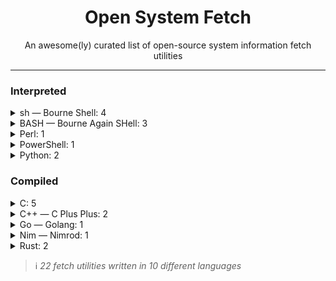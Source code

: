 <div align="center"><h1>Open System Fetch</h1>
An awesome(ly) curated list of open-source system information fetch utilities
</div>

---
### Interpreted
<details markdown='1'><summary>sh — Bourne Shell: 4</summary><div align="center">

[bfetch](https://github.com/NNBnh/bfetch)  
![](https://img.shields.io/github/stars/NNBnh/bfetch?label=Stars%20&style=flat-square)
&ensp;
Linux &check;
![](https://user-images.githubusercontent.com/43980777/107769286-5a11a980-6d6a-11eb-9d65-ed07bf79a5c0.png)
📠 Dynamic fetch displayer that SuperB

---
[fet.sh](https://github.com/6gk/fet.sh)  
![](https://img.shields.io/github/stars/6gk/fet.sh?label=Stars%20&style=flat-square)
&ensp;
Linux &check;
![](https://raw.githubusercontent.com/6gk/fet.sh/master/screenshot.png)
🐢 a fetch written in posix shell without any external commands

---
[nerdfetch](https://github.com/ThatOneCalculator/NerdFetch)  
![](https://img.shields.io/github/stars/ThatOneCalculator/NerdFetch?label=Stars%20&style=flat-square)
&ensp;
Linux &check; Mac &check;
![](https://blob.jortage.com/blobs/0/a51/0a511e297d66eee92e7cc729e70ca764da6a7bf53aec23d446f1cfbc7da7d9d799bbff5e2de8394f3397d0bee5c058c4c1192c6ae8f45e8ab3f82cd3cd8cb2c2)
A POSIX *nix fetch script using Nerdfonts

---
[pfetch](https://github.com/dylanaraps/pfetch)  
![](https://img.shields.io/github/stars/dylanaraps/pfetch?label=Stars%20&style=flat-square)
&ensp;
Linux &check; BSD &check; Mac &check; WSL &check;
![](https://user-images.githubusercontent.com/6799467/65944518-68834d80-e421-11e9-9b14-6ca26a16108a.png)
A pretty information fetch tool written in POSIX sh
</div></details>

<details markdown='1'><summary>BASH — Bourne Again SHell: 3</summary><div align="center">

[neofetch](https://github.com/dylanaraps/neofetch)  
![](https://img.shields.io/github/stars/dylanaraps/neofetch?label=Stars%20&style=flat-square)
&ensp;
Linux &check; BSD &check; Mac &check; Win &check;
![](https://camo.githubusercontent.com/857a5a0ccfa464dfcfd195902677aa3cb87a1f430a5f8a49574715c3263b72be/68747470733a2f2f692e696d6775722e636f6d2f6c55726b51424e2e706e67)
🖼️ A command-line system information tool written in bash 3.2+

---
[rxfetch](https://github.com/Mangeshrex/rxfetch)  
![](https://img.shields.io/github/stars/Mangeshrex/rxfetch?label=Stars%20&style=flat-square)
&ensp;
Linux &check;
![](https://raw.githubusercontent.com/Mangeshrex/rxfetch/main/screenshots/ss.png)
A custom system info fetching tool

---
[sysfetch](https://github.com/wick3dr0se/sysfetch)  
![](https://img.shields.io/github/stars/wick3dr0se/sysfetch?label=Stars%20&style=flat-square)
&ensp;
Linux &check;
![](https://raw.githubusercontent.com/wick3dr0se/sysfetch/master/screen.png)
A super tiny system information fetch script
</div></details>

<details markdown='1'><summary>Perl: 1</summary><div align="center">

[fetch-master-6000](https://github.com/anhsirk0/fetch-master-6000)  
![](https://img.shields.io/github/stars/anhsirk0/fetch-master-6000?label=Stars%20&style=flat-square)
&ensp;
Linux &check; Mac &check;
![](https://raw.githubusercontent.com/anhsirk0/fetch-master-6000/master/screenshots/all1.png)
Simple Dilbert themed system info-fetching tool
</div></details>

<details markdown='1'><summary>PowerShell: 1</summary><div align="center">

[winfetch](https://github.com/kiedtl/winfetch)  
![](https://img.shields.io/github/stars/kiedtl/winfetch?label=Stars%20&style=flat-square)
&ensp;
Win &check;
![](https://user-images.githubusercontent.com/46838874/109414247-f75e1600-79d7-11eb-90ea-d28d417b1654.png)
🛠 A command-line system information utility written in PowerShell
</div></details>

<details markdown='1'><summary>Python: 2</summary><div align="center">

[archey4](https://github.com/HorlogeSkynet/archey4)  
![](https://img.shields.io/github/stars/HorlogeSkynet/archey4?label=Stars%20&style=flat-square)
&ensp;
Linux &check; BSD &check; Mac &check; Win &check;
![](https://camo.githubusercontent.com/2ed9dd62bafd5b58e6e034accd4e764c753324d4d7ccf1e385a2fb1834f76d40/68747470733a2f2f626c6f672e73616d75656c2e646f6d61696e732f696d672f626c6f672f7468652d6172636865792d70726f6a6563742d776861742d692d76652d646563696465642d746f2d646f2e706e673f76342e31342e302e30) 
💻 Maintained fork of the original Archey (Linux) system tool

---
[hyfetch](https://github.com/hykilpikonna/hyfetch)  
![](https://img.shields.io/github/stars/hykilpikonna/hyfetch?label=Stars%20&style=flat-square)
&ensp;
Linux &check; BSD &check; Mac &check; Win &check;
![](https://user-images.githubusercontent.com/22280294/162614541-af2b4660-f1f7-4287-b978-1aa2266ac70f.png)
🖼️ 🏳️‍⚧️ Neofetch with LGBTQ pride flags!
</div></details>

### Compiled
<details markdown='1'><summary>C: 5</summary><div align="center">

[afetch](https://github.com/13-CF/afetch)  
![](https://img.shields.io/github/stars/13-CF/afetch?label=Stars%20&style=flat-square)
&ensp;
Linux &check; BSD &check; Mac &check;
![](https://raw.githubusercontent.com/13-CF/afetch/master/img/logo.png)
Simple system info written in C

---
[albafetch](https://github.com/alba4k/albafetch)  
![](https://img.shields.io/github/stars/alba4k/albafetch?label=Stars%20&style=flat-square)
&ensp;
Linux &check; Mac &check;
![](https://raw.githubusercontent.com/alba4k/albafetch/master/images/albafetch_demo.png)
Faster neofetch alternative, written in C

---
[cpufetch](https://github.com/Dr-Noob/cpufetch)  
![](https://img.shields.io/github/stars/Dr-Noob/cpufetch?label=Stars%20&style=flat-square)
&ensp;
Linux &check; BSD &check; Mac &check; Win &check;
![](https://raw.githubusercontent.com/Dr-Noob/cpufetch/master/pictures/epyc.png)
Simple yet fancy CPU architecture fetching tool

---
[fastfetch](https://github.com/LinusDierheimer/fastfetch)  
![](https://img.shields.io/github/stars/LinusDierheimer/fastfetch?label=Stars%20&style=flat-square)
&ensp;
Linux &check; BSD &check; Mac &check;
![](https://raw.githubusercontent.com/LinusDierheimer/fastfetch/master/screenshots/example3.png)
Like neofetch, but much faster because written in C

---
[paleofetch](https://github.com/ss7m/paleofetch)  
![](https://img.shields.io/github/stars/ss7m/paleofetch?label=Stars%20&style=flat-square)
&ensp;
Linux &check;
![](https://raw.githubusercontent.com/ss7m/paleofetch/master/example.png)
neofetch, but written in C
</div></details>

<details markdown='1'><summary>C++ — C Plus Plus: 2</summary><div align="center">

[sysfex](https://github.com/mehedirm6244/sysfex)  
![](https://img.shields.io/github/stars/mehedirm6244/sysfex?label=Stars%20&style=flat-square)
&ensp;
Linux &check;
![](https://raw.githubusercontent.com/mehedirm6244/sysfex/main/res/sysf_1.png)
Another system information fetching tool written in C++

---
[tfetch](https://github.com/keremgokcek/tfetch)  
![](https://img.shields.io/github/stars/keremgokcek/tfetch?label=Stars%20&style=flat-square)
&ensp;
Linux &check;
![image](https://user-images.githubusercontent.com/79412062/192159166-1f0f84b7-7c8b-4600-b1f3-09586b15875a.png)
tfetch is a system fetch tool written with C++
</div></details>

<details markdown='1'><summary>Go — Golang: 1</summary><div align="center">

[bunnyfetch](https://github.com/Rosettea/bunnyfetch)  
![](https://img.shields.io/github/stars/Rosettea/bunnyfetch?label=Stars%20&style=flat-square)
&ensp; 
Linux &check; BSD &check; Mac &check;
![](https://camo.githubusercontent.com/0f679ccea96329318a8cdb17965635961bfd00e7132cca2203c3cb02ce2cc16e/68747470733a2f2f736166652e6b617368696d612e6d6f652f6e3735773130307775756b732e706e67)
🐰 Tiny system info fetch utility
</div></details>

<details markdown='1'><summary>Nim — Nimrod: 1</summary><div align="center">

[nitch](https://github.com/unxsh/nitch)  
![](https://img.shields.io/github/stars/unxsh/nitch?label=Stars%20&style=flat-square)
&ensp;
Linux &check;
![](https://camo.githubusercontent.com/5ed1daff8db121a3532f17e58f61f6e3aae2a194557778bfd42afaa7186ba218/68747470733a2f2f6d656469612e646973636f72646170702e6e65742f6174746163686d656e74732f3935353336323437373133373336323935342f3939373833393030353436303732353834312f323032322d30372d31365f31352d31355f312e706e67)
nitch - incredibly fast system fetch written in nim
</div></details>

<details markdown='1'><summary>Rust: 2</summary><div align="center">

[freshfetch](https://github.com/K4rakara/freshfetch)  
![](https://img.shields.io/github/stars/K4rakara/freshfetch?label=Stars%20&style=flat-square)
&ensp;
Linux &check;
![](https://raw.githubusercontent.com/K4rakara/freshfetch/master/readme/config-1.png)
A fresh take on neofetch

---
[macchina](https://github.com/Macchina-CLI/macchina)  
![](https://img.shields.io/github/stars/Macchina-CLI/macchina?label=Stars%20&style=flat-square)
&ensp;
Linux &check; BSD &check; Mac &check; Win &check;
![](https://raw.githubusercontent.com/Macchina-CLI/macchina/main/assets/preview.png)
A system information frontend, with an (unhealthy) emphasis on performance
</div></details>

> :information_source: _22 fetch utilities written in 10 different languages_

